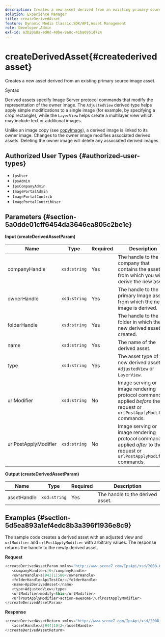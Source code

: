 ```yaml
---
description: Creates a new asset derived from an existing primary source image asset.
solution: Experience Manager
title: createDerivedAsset
feature: Dynamic Media Classic,SDK/API,Asset Management
role: Developer,Admin
exl-id: a3b20a8a-ed0d-40be-9a8c-41ba09b1d724
---
```

# createDerivedAsset{#createderivedasset}

Creates a new asset derived from an existing primary source image asset.

 Syntax 

<!--<a id="section_FE43FF204ED644C2AC901AF45982E942"></a>-->

Derived assets specify Image Server protocol commands that modify the representation of the owner image. The `AdjustedView` derived type helps apply simple modifications to a single image (for example, by specifying a crop rectangle), while the `LayerView` helps create a multilayer view which may include text or additional images.

Unlike an image copy (see [copyImage](../../../operations/c-operations-intro/c-methods/r-copy-image.md#reference-0785131e690b4ad08be69172023f35d0)), a derived image is linked to its owner image. Changes to the owner image modifies associated derived assets. Deleting the owner image will delete any associated derived images.

## Authorized User Types {#authorized-user-types}

* `IpsUser` 
* `IpsAdmin` 
* `IpsCompanyAdmin` 
* `ImagePortalAdmin` 
* `ImagePortalContrib` 
* `ImagePortalContribUser`

## Parameters {#section-5a0dde01cff6454da3646ea805c2be1e}

**Input (createDerivedAssetParam)** 

|  Name  | Type  | Required  | Description  |
|---|---|---|---|
|  companyHandle  | `xsd:string`  | Yes  | The handle to the company that contains the asset from which you will derive the new asset.  |
|  ownerHandle  | `xsd:string`  | Yes  | The handle to the primary Image asset from which the new image is derived.  |
|  folderHandle  | `xsd:string`  | Yes  | The handle to the folder in which the new derived asset is created.  |
|  name  | `xsd:string`  | Yes  | The name of the derived asset.  |
|  type  | `xsd:string`  | Yes  |The asset type of the new derived asset: `AdjustedView` or `LayerView`.  |
|  urlModifier  | `xsd:string`  | No  |Image serving or image rendering protocol commands applied *before* the request or `urlPostApplyModifier` commands.  |
|  urlPostApplyModifier  | `xsd:string`  | No  |Image serving or image rendering protocol commands applied *after* to the request or `urlPostApplyModifier` commands.  |

**Output (createDerivedAssetParam)** 

|  Name  | Type  | Required  | Description  |
|---|---|---|---|
|  assetHandle  | `xsd:string`  | Yes  | The handle to the derived asset.  |

## Examples {#section-5d5ea893a1ef4edc8b3a396f1936e8c9}

The sample code creates a derived asset with an adjusted view and `urlModifier` and `urlPostApplyModifier` with arbitrary values. The response returns the handle to the newly derived asset.

**Request** 

```java
<createDerivedAssetParam xmlns="http://www.scene7.com/IpsApi/xsd/2008-01-15">
   <companyHandle>c|6</companyHandle>
   <ownerHandle>a|943|1|580</ownerHandle>
   <folderHandle>ApiTestCo/</folderHandle>
   <name>ApiDerivedAsset</name>
   <type>AdjustedView</type>
   <urlModifier>modify=this</urlModifier>
   <urlPostApplyModifier>action=awesome</urlPostApplyModifier>
</createDerivedAssetParam>
```

**Response** 

```java
<createDerivedAssetReturn xmlns="http://www.scene7.com/IpsApi/xsd/2008-01-15">
   <assetHandle>a|944|10|2</assetHandle>
</createDerivedAssetReturn>
```
